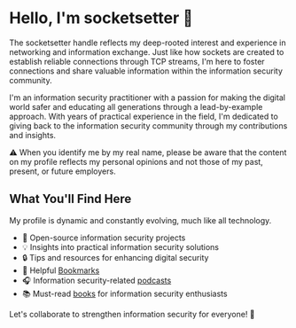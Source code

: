 # Hello, I'm socketsetter 👋

The socketsetter handle reflects my deep-rooted interest and experience in networking and information exchange. Just like how sockets are created to establish reliable connections through TCP streams, I'm here to foster connections and share valuable information within the information security community.

I'm an information security practitioner with a passion for making the digital world safer and educating all generations through a lead-by-example approach. With years of practical experience in the field, I'm dedicated to giving back to the information security community through my contributions and insights.

⚠️ When you identify me by my real name, please be aware that the content on my profile reflects my personal opinions and not those of my past, present, or future employers.

## What You'll Find Here
My profile is dynamic and constantly evolving, much like all technology.
- 🚀 Open-source information security projects 
- 💡 Insights into practical information security solutions
- 🔒 Tips and resources for enhancing digital security
- 📌 Helpful [Bookmarks](https://github.com/socketsetter/public/blob/main/bookmarks.md) 
- 🎧 Information security-related [podcasts](https://github.com/socketsetter/public/blob/main/podcasts.md)
- 📚 Must-read [books](https://github.com/socketsetter/public/blob/main/books.md) for information security enthusiasts

Let's collaborate to strengthen information security for everyone! 🔗
